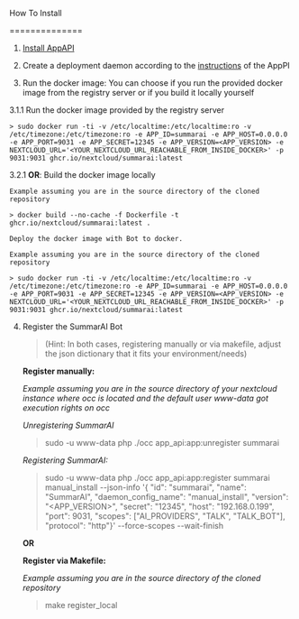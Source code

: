 
How To Install

==============

  

1. [Install AppAPI](https://apps.nextcloud.com/apps/app_api)

  

2. Create a deployment daemon according to the [instructions](https://cloud-py-api.github.io/app_api/CreationOfDeployDaemon.html#create-deploy-daemon) of the AppPI



3. Run the docker image:
	You can choose if you run the provided docker image from the registry server or if you build it locally yourself

3.1.1 Run the docker image provided by the registry server

	> sudo docker run -ti -v /etc/localtime:/etc/localtime:ro -v /etc/timezone:/etc/timezone:ro -e APP_ID=summarai -e APP_HOST=0.0.0.0 -e APP_PORT=9031 -e APP_SECRET=12345 -e APP_VERSION=<APP_VERSION> -e NEXTCLOUD_URL='<YOUR_NEXTCLOUD_URL_REACHABLE_FROM_INSIDE_DOCKER>' -p 9031:9031 ghcr.io/nextcloud/summarai:latest

3.2.1 **OR**: Build the docker image locally

	Example assuming you are in the source directory of the cloned repository

	> docker build --no-cache -f Dockerfile -t ghcr.io/nextcloud/summarai:latest .  

	Deploy the docker image with Bot to docker.

	Example assuming you are in the source directory of the cloned repository

	> sudo docker run -ti -v /etc/localtime:/etc/localtime:ro -v /etc/timezone:/etc/timezone:ro -e APP_ID=summarai -e APP_HOST=0.0.0.0 -e APP_PORT=9031 -e APP_SECRET=12345 -e APP_VERSION=<APP_VERSION> -e NEXTCLOUD_URL='<YOUR_NEXTCLOUD_URL_REACHABLE_FROM_INSIDE_DOCKER>' -p 9031:9031 ghcr.io/nextcloud/summarai:latest

4. Register the SummarAI Bot

	> (Hint: In both cases, registering manually or via makefile, adjust the json dictionary that it fits your environment/needs)
	
	**Register manually:**
	
	*Example assuming you are in the source directory of your nextcloud instance where occ is located and the default user www-data got execution rights on occ*

    *Unregistering SummarAI*
	> sudo -u www-data php ./occ app_api:app:unregister summarai

    *Registering SummarAI:*
	> sudo -u www-data php ./occ app_api:app:register summarai manual_install --json-info '{ "id": "summarai", "name": "SummarAI", "daemon_config_name": "manual_install", "version": "<APP_VERSION>", "secret": "12345", "host": "192.168.0.199", "port": 9031, "scopes": ["AI_PROVIDERS", "TALK", "TALK_BOT"], "protocol": "http"}' --force-scopes --wait-finish

	**OR**

	**Register via Makefile:**
	
	*Example assuming you are in the source directory of the cloned repository*

	> make register_local
